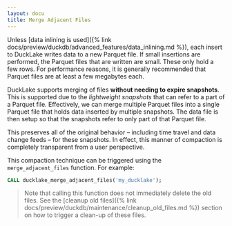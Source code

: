 ```yaml
---
layout: docu
title: Merge Adjacent Files
---
```


Unless [data inlining is used]({% link docs/preview/duckdb/advanced_features/data_inlining.md %}), each insert to DuckLake writes data to a new Parquet file.
If small insertions are performed, the Parquet files that are written are small. These only hold a few rows.
For performance reasons, it is generally recommended that Parquet files are at least a few megabytes each.

DuckLake supports merging of files **without needing to expire snapshots**.
This is supported due to the _lightweight snapshots_ that can refer to a part of a Parquet file.
Effectively, we can merge multiple Parquet files into a single Parquet file that holds data inserted by multiple snapshots.
The data file is then setup so that the snapshots refer to only part of that Parquet file.

This preserves all of the original behavior – including time travel and data change feeds – for these snapshots.
In effect, this manner of compaction is completely transparent from a user perspective.

This compaction technique can be triggered using the `merge_adjacent_files` function. For example:

```sql
CALL ducklake_merge_adjacent_files('my_ducklake');
```

> Note that calling this function does not immediately delete the old files.
See the [cleanup old files]({% link docs/preview/duckdb/maintenance/cleanup_old_files.md %}) section on how to trigger a clean-up of these files.
